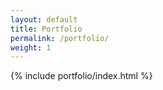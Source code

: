 ```yaml
---
layout: default
title: Portfolio
permalink: /portfolio/
weight: 1
---
```


{% include portfolio/index.html %}